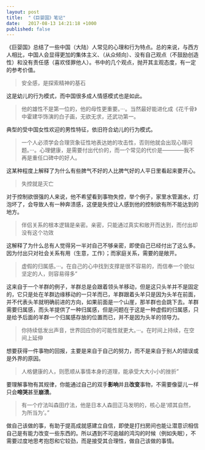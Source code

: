 ```yaml
---
layout: post
title:  "《巨婴国》笔记"
date:   2017-08-13 14:21:18 +1000
published: false
---
```


《巨婴国》总结了一些中国（大陆）人常见的心理和行为特点。总的来说，与西方人相比，中国人会显得更加的集体主义、（从众倾向）、没有自己观点（不鼓励创造性）和没有责任感（喜欢怪罪他人）。书中的几个观点，抛开其主观态度，有一定的参考价值。

> 安全感，是探索精神的基石

这是幼儿的行为模式，而中国很多成人情感模式也是如此。

> 他的雄性不是第一位的，他的母性更重要。···。当然最好能进化成《花千骨》中霍建华饰演的白子画，无欲无求，还武功第一。

典型的受中国女性欢迎的男性特征，依旧符合幼儿的行为模式。

> 一个人必须学会合理货象征性地表达她的攻击性，否则他就会出现心理问题。···。心理健康，是需要付出代价的，而一个常见的代价是————我不再是重任口碑中的好人。

这某种程度上解释了为什么有些脾气不好的人比脾气好的人平日里看起来要开心。

> 失控就是灭亡

对于控制欲很强的人来说，他不希望看到事物失控，举个例子，家里水管漏水，灯泡坏了，会导致人有一种奔溃感，这便是失控让人感到他的控制欲有所不能达到的地方。

> 伴侣关系的根本逻辑是亲密。亲密，只能通过真实和敞开而达到，而付出却没有这个功效

这解释了为什么总有人觉得另一半对自己不够亲密，即使自己已经付出了这么多。因为付出只对社会关系有用（生意，工作）；而家庭关系，需要的是敞开。

> 虚假的归属感。···。在自己的心中找到支撑是很不容易的，而信奉一个貌似坚定的人，则容易得多”

这来自于一个羊群的例子，羊群总是会跟着领头羊移动，但是这只头羊并不是固定的，它只是处在羊群边缘移动的一只羊而已，羊群跟着头羊只是因为头羊在前面，并不代表头羊就明确前进的方向，如果前面是一个山崖，那羊群也会跳下去。羊群需要归属感，而头羊提供了一种归属感，但是问题在于这是一种虚假的归属感，只是给予后面的羊群一个归属感存放的位置而已，并不是因为头羊的领导力。

> 你持续低发出声音，世界回应你的可能性就更大。···。在时间上持续，在空间上延伸

想要获得一件事物的回报，主要是来自于自己的努力，而不是来自于别人的错误或是外界的原因。

> 人格健康的人，则愿顺从事情本身的道理，能承受大大小小的挫折”

要理解事物有其规律，你能通过自己的双手**影响**并且**改变**事物，不需要像婴儿一样只会**啼哭**甚至**崩溃**。

> 有一个疗法叫森田疗法，他是日本人森田正马发明的，核心是‘顺其自然，为所当为’。”

做自己该做的事，有助于提高成就感建立自信，即使是打扫房间也能让潜意识相信自己是有能力改变一些东西的。所以遇到不可逾越的鸿沟的时候（例如失眠），不需要过度地思考抱怨和它较劲，而是接受其合理性，做自己该做的事情。
